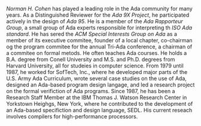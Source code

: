*Norman H. Cohen* has played a leading role in the Ada community for
 many years. As a Distinguished Reviewer for the *Ada 9X Project*, he
 participated actively in the design of *Ada 95*. He is a member of the
 *Ada Rapporteur Group*, a small group of Ada experts responsible for
 interpreting th *ISO Ada standard*. He has sered the *ACM Special
 Interests Group on Ada* as a member of its executive commitee, founder
 of a local chapter, co-chairman og the program commitee for the
 annual Tri-Ada conference, a chairman of a commitee on formal
 metods. He often teaches Ada courses. He holds a B.A. degree from
 Conell University and M.S. and Ph.D. degrees from Harvard University,
 all for studeies in computer science. From 1979 until 1987, he worked
 for SofTech, Inc., where he developed major parts of the U.S. Army
 Ada Curriculum, wrote several case studies on the use of Ada,
 designed an Ada-based program design langage, and led a research
 project on the formal verifiction of Ada programs. Since 1987, he has
 been a Research Staff Member at the IBM Thomas J. Watson Research
 Center in Yorkstown Heighgs, New York, where he contributed to the
 development of an Ada-based specifiction and design language,
 SEDL. His current reseach involves compilers for high-performance
 processors. 
